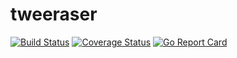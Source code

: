 # tweeraser

[![Build Status](https://travis-ci.org/178inaba/tweeraser.svg?branch=master)](https://travis-ci.org/178inaba/tweeraser)
[![Coverage Status](https://coveralls.io/repos/github/178inaba/tweeraser/badge.svg?branch=master)](https://coveralls.io/github/178inaba/tweeraser?branch=master)
[![Go Report Card](https://goreportcard.com/badge/github.com/178inaba/tweeraser)](https://goreportcard.com/report/github.com/178inaba/tweeraser)
